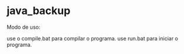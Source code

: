 # java_backup

Modo de uso:

use o compile.bat para compilar o programa.
use run.bat para iniciar o programa.
